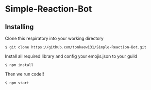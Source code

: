 # Simple-Reaction-Bot

## Installing
Clone this respiratory into your working directory

``` 
$ git clone https://github.com/tonkaew131/Simple-Reaction-Bot.git
```

Install all required library and config your emojis.json to your guild

```
$ npm install
```

Then we run code!!

```
$ npm start
```
